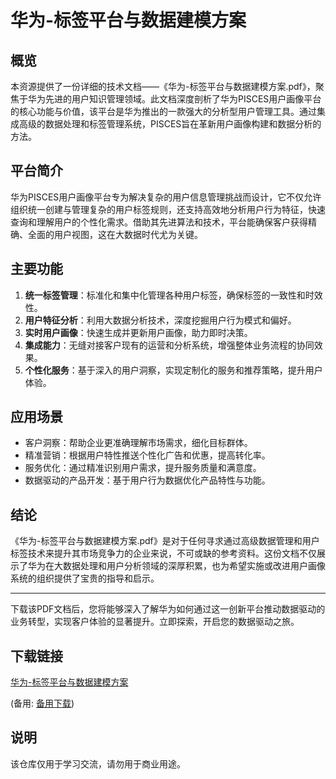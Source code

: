 # 华为-标签平台与数据建模方案

## 概览

本资源提供了一份详细的技术文档——《华为-标签平台与数据建模方案.pdf》，聚焦于华为先进的用户知识管理领域。此文档深度剖析了华为PISCES用户画像平台的核心功能与价值，该平台是华为推出的一款强大的分析型用户管理工具。通过集成高级的数据处理和标签管理系统，PISCES旨在革新用户画像构建和数据分析的方法。

## 平台简介

华为PISCES用户画像平台专为解决复杂的用户信息管理挑战而设计，它不仅允许组织统一创建与管理复杂的用户标签规则，还支持高效地分析用户行为特征，快速查询和理解用户的个性化需求。借助其先进算法和技术，平台能确保客户获得精确、全面的用户视图，这在大数据时代尤为关键。

## 主要功能

1. **统一标签管理**：标准化和集中化管理各种用户标签，确保标签的一致性和时效性。
2. **用户特征分析**：利用大数据分析技术，深度挖掘用户行为模式和偏好。
3. **实时用户画像**：快速生成并更新用户画像，助力即时决策。
4. **集成能力**：无缝对接客户现有的运营和分析系统，增强整体业务流程的协同效果。
5. **个性化服务**：基于深入的用户洞察，实现定制化的服务和推荐策略，提升用户体验。

## 应用场景

- 客户洞察：帮助企业更准确理解市场需求，细化目标群体。
- 精准营销：根据用户特性推送个性化广告和优惠，提高转化率。
- 服务优化：通过精准识别用户需求，提升服务质量和满意度。
- 数据驱动的产品开发：基于用户行为数据优化产品特性与功能。

## 结论

《华为-标签平台与数据建模方案.pdf》是对于任何寻求通过高级数据管理和用户标签技术来提升其市场竞争力的企业来说，不可或缺的参考资料。这份文档不仅展示了华为在大数据处理和用户分析领域的深厚积累，也为希望实施或改进用户画像系统的组织提供了宝贵的指导和启示。

---

下载该PDF文档后，您将能够深入了解华为如何通过这一创新平台推动数据驱动的业务转型，实现客户体验的显著提升。立即探索，开启您的数据驱动之旅。

## 下载链接
[华为-标签平台与数据建模方案](https://pan.quark.cn/s/35fbe0fa3c4e) 

(备用: [备用下载](https://pan.baidu.com/s/1r-XMsUg2xU5UmfU2MNpIOg?pwd=1234))

## 说明

该仓库仅用于学习交流，请勿用于商业用途。
